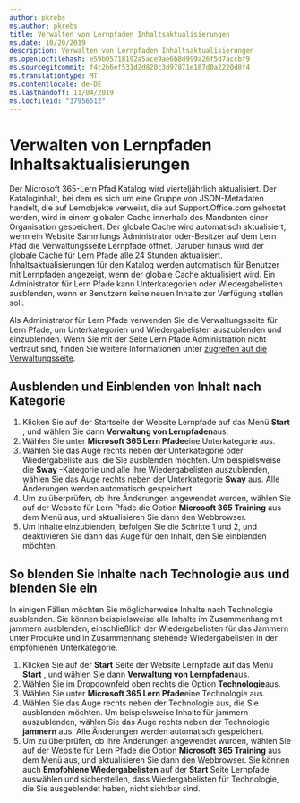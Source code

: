 ```yaml
---
author: pkrebs
ms.author: pkrebs
title: Verwalten von Lernpfaden Inhaltsaktualisierungen
ms.date: 10/20/2019
description: Verwalten von Lernpfaden Inhaltsaktualisierungen
ms.openlocfilehash: e59b05718192a5ace9ae6b8d999a26f5d7accbf9
ms.sourcegitcommit: f4c2b6ef531d2d820c3d97871e187d0a2220d8f4
ms.translationtype: MT
ms.contentlocale: de-DE
ms.lasthandoff: 11/04/2019
ms.locfileid: "37956512"
---
```

# <a name="manage-learning-pathways-content-updates"></a>Verwalten von Lernpfaden Inhaltsaktualisierungen
Der Microsoft 365-Lern Pfad Katalog wird vierteljährlich aktualisiert. Der Kataloginhalt, bei dem es sich um eine Gruppe von JSON-Metadaten handelt, die auf Lernobjekte verweist, die auf Support.Office.com gehostet werden, wird in einem globalen Cache innerhalb des Mandanten einer Organisation gespeichert. Der globale Cache wird automatisch aktualisiert, wenn ein Website Sammlungs Administrator oder-Besitzer auf dem Lern Pfad die Verwaltungsseite Lernpfade öffnet. Darüber hinaus wird der globale Cache für Lern Pfade alle 24 Stunden aktualisiert. Inhaltsaktualisierungen für den Katalog werden automatisch für Benutzer mit Lernpfaden angezeigt, wenn der globale Cache aktualisiert wird. Ein Administrator für Lern Pfade kann Unterkategorien oder Wiedergabelisten ausblenden, wenn er Benutzern keine neuen Inhalte zur Verfügung stellen soll.

Als Administrator für Lern Pfade verwenden Sie die Verwaltungsseite für Lern Pfade, um Unterkategorien und Wiedergabelisten auszublenden und einzublenden. Wenn Sie mit der Seite Lern Pfade Administration nicht vertraut sind, finden Sie weitere Informationen unter [zugreifen auf die Verwaltungsseite](custom_accessadmin.md).

## <a name="hide-and-unhide-content-by-category"></a>Ausblenden und Einblenden von Inhalt nach Kategorie
1. Klicken Sie auf der Startseite der Website Lernpfade auf das Menü **Start** , und wählen Sie dann **Verwaltung von Lernpfaden**aus.
2. Wählen Sie unter **Microsoft 365 Lern Pfade**eine Unterkategorie aus.
3. Wählen Sie das Auge rechts neben der Unterkategorie oder Wiedergabeliste aus, die Sie ausblenden möchten. Um beispielsweise die **Sway** -Kategorie und alle Ihre Wiedergabelisten auszublenden, wählen Sie das Auge rechts neben der Unterkategorie **Sway** aus. Alle Änderungen werden automatisch gespeichert.
4. Um zu überprüfen, ob Ihre Änderungen angewendet wurden, wählen Sie auf der Website für Lern Pfade die Option **Microsoft 365 Training** aus dem Menü aus, und aktualisieren Sie dann den Webbrowser.
5. Um Inhalte einzublenden, befolgen Sie die Schritte 1 und 2, und deaktivieren Sie dann das Auge für den Inhalt, den Sie einblenden möchten.

## <a name="to-hide-and-unhide-content-by-technology"></a>So blenden Sie Inhalte nach Technologie aus und blenden Sie ein
In einigen Fällen möchten Sie möglicherweise Inhalte nach Technologie ausblenden. Sie können beispielsweise alle Inhalte im Zusammenhang mit jammern ausblenden, einschließlich der Wiedergabelisten für das Jammern unter Produkte und in Zusammenhang stehende Wiedergabelisten in der empfohlenen Unterkategorie.

1. Klicken Sie auf der **Start** Seite der Website Lernpfade auf das Menü **Start** , und wählen Sie dann **Verwaltung von Lernpfaden**aus.
2. Wählen Sie im Dropdownfeld oben rechts die Option **Technologie**aus.
3. Wählen Sie unter **Microsoft 365 Lern Pfade**eine Technologie aus.
4. Wählen Sie das Auge rechts neben der Technologie aus, die Sie ausblenden möchten. Um beispielsweise Inhalte für jammern auszublenden, wählen Sie das Auge rechts neben der Technologie **jammern** aus. Alle Änderungen werden automatisch gespeichert.
5. Um zu überprüfen, ob Ihre Änderungen angewendet wurden, wählen Sie auf der Website für Lern Pfade die Option **Microsoft 365 Training** aus dem Menü aus, und aktualisieren Sie dann den Webbrowser. Sie können auch **Empfohlene Wiedergabelisten** auf der **Start** Seite Lernpfade auswählen und sicherstellen, dass Wiedergabelisten für Technologie, die Sie ausgeblendet haben, nicht sichtbar sind.

